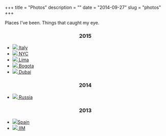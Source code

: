 +++
title = "Photos"
description = ""
date = "2014-09-27"
slug = "photos"
+++

Places I've been. Things that caught my eye.

<center><h3>2015</h3></center>

<ul>
<li class="travpic">
<a href="https://www.flickr.com/photos/mariobox/albums/72157661654698219">
<img src="../../images/Italy.jpg" class="travpic">
Italy</a>
</li>
<li class="travpic">
<a href="https://www.flickr.com/photos/mariobox/albums/72157662121904929">
<img src="../../images/brooklyn.jpg" class="travpic">
NYC</a>
</li>
<li class="travpic">
<a href="https://www.flickr.com/photos/mariobox/albums/72157624720611409">
<img src="../../images/lima.jpg" class="travpic">
Lima</a>
</li>
<li class="travpic">
<a href="https://www.flickr.com/photos/mariobox/albums/72157662242437980">
<img src="../../images/bogota.jpg" class="travpic">
Bogota</a>
</li>
<li class="travpic">
<a href="https://www.flickr.com/photos/mariobox/albums/72157662242417670">
<img src="../../images/dubai.jpg" class="travpic">
Dubai</a>
</li>
</ul>

<center><h3>2014</h3></center>
<ul>
<li class="travpic">
<a href="https://www.flickr.com/photos/mariobox/albums/72157644876612770">
<img src="../../images/russia.jpg" class="travpic">
Russia</a>
</li>
</ul>

<center><h3>2013</h3></center>
<ul>
<li class="travpic">
<a href="https://www.flickr.com/photos/mariobox/albums/72157638066507933">
<img src="../../images/spain.jpg" class="travpic">Spain</a>
</li>
<li class="travpic">
<a href="https://www.flickr.com/photos/mariobox/albums/72157633187026630">
<img src="http://41.media.tumblr.com/09784396750c3cdfab2cb0d5379f2160/tumblr_nogpcm9V3V1qz7ur9o7_1280.jpg" class="travpic">
IIM</a>
</li>
</ul>
